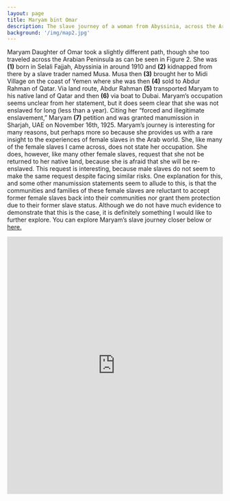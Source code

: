 ```yaml
---
layout: page
title: Maryam bint Omar
description: The slave journey of a woman from Abyssinia, across the Arabian Peninsula, to the Persian Gulf.
background: '/img/map2.jpg'
---
```

Maryam Daughter of Omar took a slightly different path, though she too traveled across the Arabian Peninsula as can be seen in Figure 2. She was **(1)** born in Selali Fajjah, Abyssinia in around 1910 and **(2)** kidnapped from there by a slave trader named Musa. Musa then **(3)** brought her to Midi Village on the coast of Yemen where she was then **(4)** sold to Abdur Rahman of Qatar. Via land route, Abdur Rahman **(5)** transported Maryam to his native land of Qatar and then **(6)** via boat to Dubai. Maryam’s occupation seems unclear from her statement, but it does seem clear that she was not enslaved for long (less than a year). Citing her “forced and illegitimate enslavement,” Maryam **(7)** petition and was granted manumission in Sharjah, UAE on November 16th, 1925. Maryam’s journey is interesting for many reasons, but perhaps more so because she provides us with a rare insight to the experiences of female slaves in the Arab world. She, like many of the female slaves I came across, does not state her occupation. She does, however, like many other female slaves, request that she not be returned to her native land, because she is afraid that she will be re-enslaved. This request is interesting, because male slaves do not seem to make the same request despite facing similar risks. One explanation for this, and some other manumission statements seem to allude to this, is that the communities and families of these female slaves are reluctant to accept former female slaves back into their communities nor grant them protection due to their former slave status. Although we do not have much evidence to demonstrate that this is the case, it is definitely something I would like to further explore. You can explore Maryam’s slave journey closer below or [here.](https://api.mapbox.com/styles/v1/galshaif/cjt7of1cn04wx1fo8sht9vypc.html?fresh=true&title=true&access_token=pk.eyJ1IjoiZ2Fsc2hhaWYiLCJhIjoiY2pyaDFjMjl5MWgyYzQ5cXF2d3VlaWpjYiJ9.OEhQEgL1Bk34MgfDwHs5eQ#3.6/13.6/46.06)

<iframe src="https://api.mapbox.com/styles/v1/galshaif/cjt7of1cn04wx1fo8sht9vypc.html?fresh=true&title=true&access_token=pk.eyJ1IjoiZ2Fsc2hhaWYiLCJhIjoiY2pyaDFjMjl5MWgyYzQ5cXF2d3VlaWpjYiJ9.OEhQEgL1Bk34MgfDwHs5eQ#3.6/13.6/46.06" width="100%" height ="600px" frameborder="0"></iframe>
